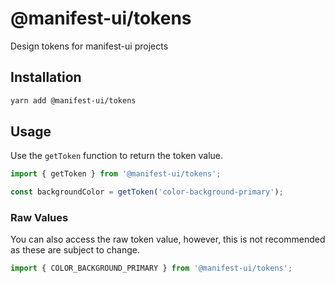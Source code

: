 # @manifest-ui/tokens

Design tokens for manifest-ui projects

## Installation

```sh
yarn add @manifest-ui/tokens
```

## Usage

Use the `getToken` function to return the token value.

```ts
import { getToken } from '@manifest-ui/tokens';

const backgroundColor = getToken('color-background-primary');
```

### Raw Values

You can also access the raw token value, however, this is not recommended as these are subject to
change.

```ts
import { COLOR_BACKGROUND_PRIMARY } from '@manifest-ui/tokens';
```
